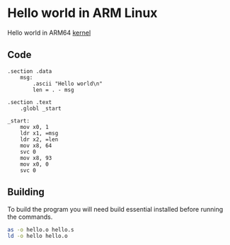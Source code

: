 # Hello world in ARM Linux
Hello world in ARM64 [kernel](kernel.md)

## Code
```assembly
.section .data
    msg:
        .ascii "Hello world\n"
        len = . - msg

.section .text
    .globl _start

_start:
    mov x0, 1
    ldr x1, =msg
    ldr x2, =len
    mov x8, 64
    svc 0
    mov x8, 93
    mov x0, 0
    svc 0
```

## Building
To build the program you will need build essential installed before running the commands.
```bash
as -o hello.o hello.s
ld -o hello hello.o
```